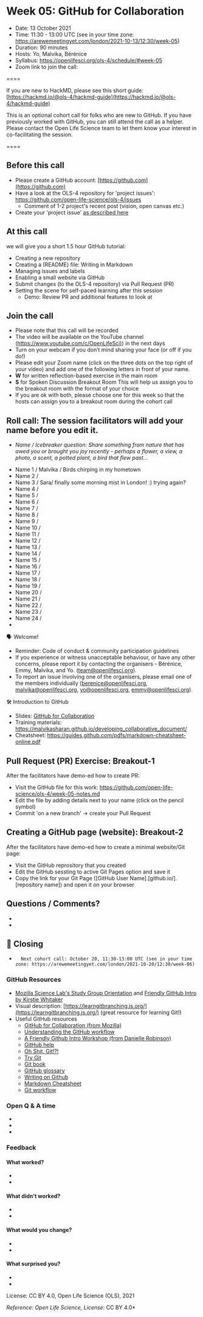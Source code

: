 # Week 05: GitHub for Collaboration

* Date: 13 October 2021
* Time: 11:30 - 13:00 UTC (see in your time zone:  https://arewemeetingyet.com/london/2021-10-13/12:30/week-05)
* Duration: 90 minutes
* Hosts: Yo, Malvika, Bérénice 
* Syllabus: https://openlifesci.org/ols-4/schedule/#week-05
* Zoom link to join the call:

====

If you are new to HackMD, please see this short guide: [https://hackmd.io/@ols-4/hackmd-guide](https://hackmd.io/@ols-4/hackmd-guide)

This is an optional cohort call for folks who are new to GitHub. 
If you have previously worked with GitHub, you can still attend the call as a helper.
Please contact the Open Life Science team to let them know your interest in co-facilitating the session.

====
  
## Before this call

- Please create a GitHub account: [https://github.com](https://github.com)
- Have a look at the OLS-4 repository for 'project issues': https://github.com/open-life-science/ols-4/issues
  - Comment of 1-2 project's recent post (vision, open canvas etc.)
- Create your 'project issue' [as described here](https://www.youtube.com/watch?v=UG5TAIU6IVM)
                                                          
## At this call

we will give you a short 1.5 hour GitHub tutorial:

- Creating a new repository
- Creating a (README) file: Writing in Markdown
- Managing issues and labels
- Enabling a small website via GitHub
- Submit changes (to the OLS-4 repository) via Pull Request (PR)
- Setting the scene for self-paced learning after this session
  - Demo: Review PR and additional features to look at

## Join the call

-   Please note that this call will be recorded
-   The video will be available on the YouTube channel ([https://www.youtube.com/c/OpenLifeSci)](https://www.youtube.com/c/OpenLifeSci)) in the next days
-   Turn on your webcam if you don’t mind sharing your face (or off if you do!)
-   Please edit your Zoom name (click on the three dots on the top right of your video) and add one of the following letters in front of your name.
  -   **W** for written reflection-based exercise in the main room
  -   **S** for Spoken Discussion Breakout Room This will help us assign you to the breakout room with the format of your choice 
  -   If you are ok with both, please choose one for this week so that the hosts can assign you to a breakout room during the cohort call 

## Roll call: The session facilitators will add your name before you edit it.

- *Name / Icebreaker question: Share something from nature that has awed you or brought you joy recently - perhaps a flower, a view, a photo, a scent, a potted plant, a bird that flew past...*
* Name 1 / Malvika / Birds chirping in my hometown
* Name 2 / 
* Name 3 / Sara/ finally some morning mist in London! :) trying again?
* Name 4 /
* Name 5 /
* Name 6 /
* Name 7 / 
* Name 8 / 
* Name 9 / 
* Name 10 /
* Name 11 / 
* Name 12 / 
* Name 13 / 
* Name 14 / 
* Name 15 / 
* Name 16 / 
* Name 17 / 
* Name 18 / 
* Name 19 / 
* Name 20 /
* Name 21 / 
* Name 22 / 
* Name 23 / 
* Name 24 / 
* 

🗣️ Welcome!

* Reminder: Code of conduct & community participation guidelines
* If you experience or witness unacceptable behaviour, or have any other concerns, please report it by contacting the organisers - Bérénice, Emmy, Malvika, and Yo. (team@openlifesci.org).
* To report an issue involving one of the organisers, please email one of the members individually (berenice@openlifesci.org, malvika@openlifesci.org, yo@openlifesci.org, emmy@openlifesci.org).

🛠 Introduction to GitHub

- Slides: [GitHub for Collaboration](https://docs.google.com/presentation/d/1qymN0F-kToQfFIPjXOrXe7lHPy_UB0Buew2kAI1WfWg/edit?usp=sharing)
- Training materials: https://malvikasharan.github.io/developing_collaborative_document/
- Cheatsheet: https://guides.github.com/pdfs/markdown-cheatsheet-online.pdf

## Pull Request (PR) Exercise: Breakout-1

After the facilitators have demo-ed how to create PR:
- Visit the GitHub file for this work: https://github.com/open-life-science/ols-4/week-05-notes.md
- Edit the file by adding details next to your name (click on the pencil symbol) 
- Commit 'on a new branch' -> create your Pull Request

## Creating a GitHub page (website): Breakout-2

After the facilitators have demo-ed how to create a minimal website/Git page:
- Visit the GitHub reprository that you created
- Edit the GitHub sessting to active Git Pages option and save it
- Copy the link for your Git Page ([GitHub User Name].[github.io/].[repository name]) and open it on your browser

## Questions / Comments?
  - 
  -

:pray: Closing
---

-       Next cohort call: October 20, 11:30-13:00 UTC (see in your time zone: https://arewemeetingyet.com/london/2021-10-20/12:30/week-06)
                                                                   
### GitHub Resources

- [Mozilla Science Lab's Study Group Orientation](https://mozillascience.github.io/study-group-orientation/) and [Friendly GitHub Intro by Kirstie Whitaker](https://github.com/KirstieJane/friendly-github-intro)
- Visual description: [https://learngitbranching.js.org/](https://learngitbranching.js.org/) (great resource for learning Git!)
- Useful GitHub resources
  - [GitHub for Collaboration (from Mozilla)](https://mozilla.github.io/open-leadership-training-series/articles/github-for-collaboration/)
  - [Understanding the GitHub workflow](https://guides.github.com/introduction/flow/)
  - [A Friendly Github Intro Workshop (from Danielle Robinson)](https://daniellecrobinson.github.io/friendly-github-intro/)
  - [GitHub help](https://help.github.com/)
  - [Oh Shit, Git!?!](http://ohshitgit.com/)
  - [Try Git](https://try.github.io/)
  - [Git book](https://git-scm.com/book/en/v2)
  - [GitHub glossary](https://github.com/joeyklee/friendly-github-intro/blob/master/glossary.md)
  - [Writing on Github](https://help.github.com/categories/writing-on-github/)
  - [Markdown Cheatsheet](https://github.com/adam-p/markdown-here/wiki/Markdown-Cheatsheet)
  - [Git workflow](https://www.atlassian.com/git/tutorials/comparing-workflows)
  
### Open Q & A time
- 
-     
-    

### Feedback

#### What worked?
-     
-     
    
#### What didn't worked?
-     
-     
        
#### What would you change?
- 
- 

#### What surprised you?
- 
- 


License: CC BY 4.0, Open Life Science (OLS), 2021
 
*Reference: Open Life Science, License*: CC BY 4.0*
